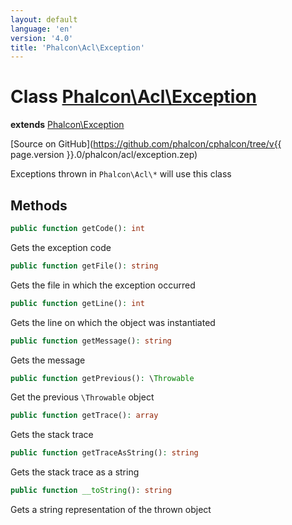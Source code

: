 ```yaml
---
layout: default
language: 'en'
version: '4.0'
title: 'Phalcon\Acl\Exception'
---
```

# Class [Phalcon\Acl\Exception](Phalcon_Acl_Exception)

**extends** [Phalcon\Exception](Phalcon_Exception)

[Source on GitHub](https://github.com/phalcon/cphalcon/tree/v{{ page.version }}.0/phalcon/acl/exception.zep)

Exceptions thrown in `Phalcon\Acl\*` will use this class

## Methods
```php
public function getCode(): int
```
Gets the exception code

```php
public function getFile(): string
```
Gets the file in which the exception occurred

```php
public function getLine(): int
```
Gets the line on which the object was instantiated

```php
public function getMessage(): string
```
Gets the message

```php
public function getPrevious(): \Throwable
```
Get the previous `\Throwable` object

```php
public function getTrace(): array
```
Gets the stack trace

```php
public function getTraceAsString(): string
```
Gets the stack trace as a string

```php
public function __toString(): string
```
Gets a string representation of the thrown object
